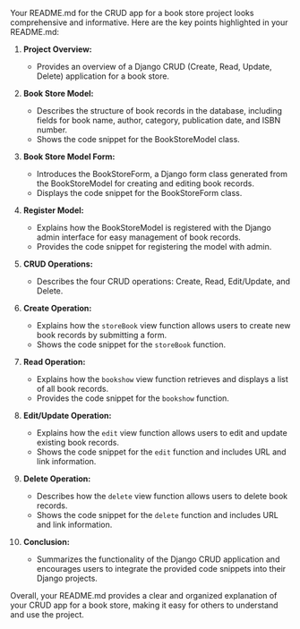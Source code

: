 Your README.md for the CRUD app for a book store project looks comprehensive and informative. Here are the key points highlighted in your README.md:

1. **Project Overview:**
   - Provides an overview of a Django CRUD (Create, Read, Update, Delete) application for a book store.

2. **Book Store Model:**
   - Describes the structure of book records in the database, including fields for book name, author, category, publication date, and ISBN number.
   - Shows the code snippet for the BookStoreModel class.

3. **Book Store Model Form:**
   - Introduces the BookStoreForm, a Django form class generated from the BookStoreModel for creating and editing book records.
   - Displays the code snippet for the BookStoreForm class.

4. **Register Model:**
   - Explains how the BookStoreModel is registered with the Django admin interface for easy management of book records.
   - Provides the code snippet for registering the model with admin.

5. **CRUD Operations:**
   - Describes the four CRUD operations: Create, Read, Edit/Update, and Delete.

6. **Create Operation:**
   - Explains how the `storeBook` view function allows users to create new book records by submitting a form.
   - Shows the code snippet for the `storeBook` function.

7. **Read Operation:**
   - Explains how the `bookshow` view function retrieves and displays a list of all book records.
   - Provides the code snippet for the `bookshow` function.

8. **Edit/Update Operation:**
   - Explains how the `edit` view function allows users to edit and update existing book records.
   - Shows the code snippet for the `edit` function and includes URL and link information.

9. **Delete Operation:**
   - Describes how the `delete` view function allows users to delete book records.
   - Shows the code snippet for the `delete` function and includes URL and link information.

10. **Conclusion:**
    - Summarizes the functionality of the Django CRUD application and encourages users to integrate the provided code snippets into their Django projects.

Overall, your README.md provides a clear and organized explanation of your CRUD app for a book store, making it easy for others to understand and use the project.
